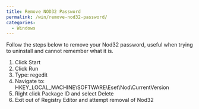 ```yaml
---
title: Remove NOD32 Password
permalink: /win/remove-nod32-password/
categories:
  - Windows
---
```

Follow the steps below to remove your Nod32 password, useful when trying to uninstall and cannot remember what it is.

  1. Click Start
  2. Click Run
  3. Type: regedit
  4. Navigate to: HKEY\_LOCAL\_MACHINE\SOFTWARE\Eset\Nod\CurrentVersion
  5. Right click Package ID and select Delete
  6. Exit out of Registry Editor and attempt removal of Nod32
